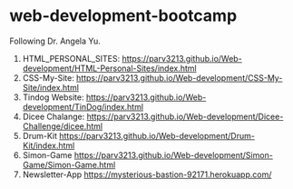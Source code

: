 # web-development-bootcamp
Following  Dr. Angela Yu.

1. HTML_PERSONAL_SITES: https://parv3213.github.io/Web-development/HTML-Personal-Sites/index.html
2. CSS-My-Site: https://parv3213.github.io/Web-development/CSS-My-Site/index.html
3. Tindog Website: https://parv3213.github.io/Web-development/TinDog/index.html
4. Dicee Chalange: https://parv3213.github.io/Web-development/Dicee-Challenge/dicee.html
5. Drum-Kit https://parv3213.github.io/Web-development/Drum-Kit/index.html
5. Simon-Game https://parv3213.github.io/Web-development/Simon-Game/Simon-Game.html
6. Newsletter-App https://mysterious-bastion-92171.herokuapp.com/
